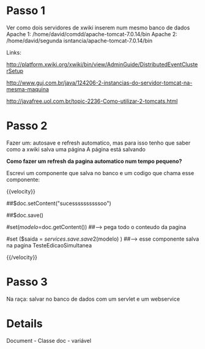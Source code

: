 # Passo 1 #

Ver como dois servidores de xwiki inserem num mesmo banco de dados
Apache 1: /home/david/comdd/apache-tomcat-7.0.14/bin
Apache 2: /home/david/segunda isntancia/apache-tomcat-7.0.14/bin



Links:

http://platform.xwiki.org/xwiki/bin/view/AdminGuide/DistributedEventClusterSetup

http://www.guj.com.br/java/124206-2-instancias-do-servidor-tomcat-na-mesma-maquina

http://javafree.uol.com.br/topic-2236-Como-utilizar-2-tomcats.html


# Passo 2 #
Fazer um: autosave e refresh automatico, mas para isso tenho que saber como a xwiki salva uma página
A página está salvando

**Como fazer um refresh da pagina automatico num tempo pequeno?**

Escrevi um componente que salva no banco e um codigo que chama esse componente:

{{velocity}}

##$doc.setContent("sucessssssssssoo")


##$doc.save()


#set($modelo=$doc.getContent())  ##--> pega todo o conteudo da pagina

#set ($saida = $services.save.save2($modelo) )  ##--> esse componente salva na pagina TesteEdicaoSimultanea



{{/velocity}}

# Passo 3 #
Na raça: salvar no banco de dados com um servlet e um webservice

# Details #
Document - Classe
doc - variável